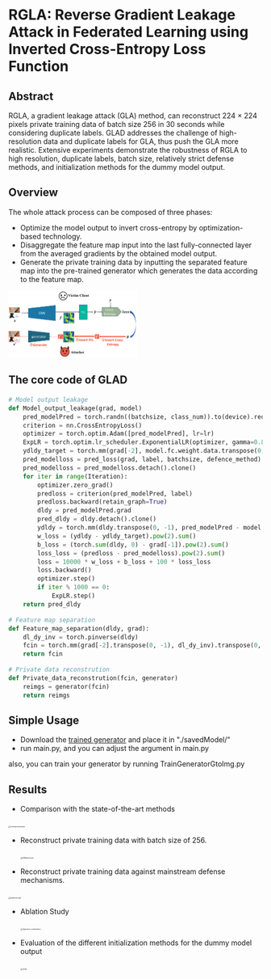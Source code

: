 # RGLA: Reverse Gradient Leakage Attack in Federated Learning using Inverted Cross-Entropy Loss Function
## Abstract

RGLA, a gradient leakage attack (GLA) method, can reconstruct 224 $\times$ 224 pixels private training data of batch size 256 in 30 seconds while considering duplicate labels. GLAD addresses the challenge of high-resolution data and duplicate labels for GLA, thus push the GLA more realistic. Extensive experiments demonstrate the robustness of RGLA to high resolution, duplicate labels, batch size, relatively strict defense methods, and initialization methods for the dummy model output.



## Overview

The whole attack process can be composed of three phases:

- Optimize the model output to invert cross-entropy by optimization-based technology.
- Disaggregate the feature map input into the last fully-connected layer from the averaged gradients by the obtained model output.
- Generate the private training data by inputting the separated feature map into the pre-trained generator which generates the data according to the feature map.

<img src="./readme_files/overview.png" alt="overview" style="zoom: 25%;" />



##  The core code of GLAD

```python
# Model output leakage
def Model_output_leakage(grad, model)
    pred_modelPred = torch.randn((batchsize, class_num)).to(device).requires_grad_(True) # torch.randn((batchsize, class_num)).to(device).requires_grad_(True)
    criterion = nn.CrossEntropyLoss()
    optimizer = torch.optim.Adam([pred_modelPred], lr=lr)
    ExpLR = torch.optim.lr_scheduler.ExponentialLR(optimizer, gamma=0.88)
    ydldy_target = torch.mm(grad[-2], model.fc.weight.data.transpose(0, -1))
    pred_modelloss = pred_loss(grad, label, batchsize, defence_method)
    pred_modelloss = pred_modelloss.detach().clone()
    for iter in range(Iteration):
        optimizer.zero_grad()
        predloss = criterion(pred_modelPred, label)
        predloss.backward(retain_graph=True)
        dldy = pred_modelPred.grad
        pred_dldy = dldy.detach().clone()
        ydldy = torch.mm(dldy.transpose(0, -1), pred_modelPred - model.fc.bias.data)
        w_loss = (ydldy - ydldy_target).pow(2).sum()
        b_loss = (torch.sum(dldy, 0) - grad[-1]).pow(2).sum()
        loss_loss = (predloss - pred_modelloss).pow(2).sum()
        loss = 10000 * w_loss + b_loss + 100 * loss_loss
        loss.backward()
        optimizer.step()
        if iter % 1000 == 0:
            ExpLR.step()
    return pred_dldy
```

```python
# Feature map separation
def Feature_map_separation(dldy, grad):
    dl_dy_inv = torch.pinverse(dldy)
    fcin = torch.mm(grad[-2].transpose(0, -1), dl_dy_inv).transpose(0, -1)
    return fcin
```

```python
# Private data reconstrution
def Private_data_reconstrution(fcin, generator)
    reimgs = generator(fcin)
    return reimgs
```



## Simple Usage

- Download the [trained generator](https://drive.google.com/file/d/1ZXaoF-3abmrjMwhIRLEg5ri05W5dMEQI/view?usp=sharing) and place it in "./savedModel/"
- run main.py, and you can adjust the argument in main.py

also, you can train your generator by running TrainGeneratorGtoImg.py



## Results

- Comparison with the state-of-the-art methods

​	<img src="./readme_files/compareexample.png" alt="compareexample" style="zoom:25%;" />

- Reconstruct private training data with batch size of 256.

  <img src="./readme_files/256batchsize.png" alt="256batchsize" style="zoom:25%;" />

- Reconstruct private training data against mainstream defense mechanisms.

<img src="./readme_files/readmeimg2.png" alt="readmeimg2" style="zoom: 25%;" />

- Ablation Study

  <img src="./readme_files/objective combination.png" alt="objective combination" style="zoom: 25%;" />

- Evaluation of the different initialization methods for the dummy model output

  <img src="./readme_files/initial.png" alt="initial" style="zoom:25%;" />

